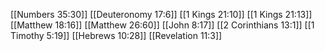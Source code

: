 [[Numbers 35:30]]
[[Deuteronomy 17:6]]
[[1 Kings 21:10]]
[[1 Kings 21:13]]
[[Matthew 18:16]]
[[Matthew 26:60]]
[[John 8:17]]
[[2 Corinthians 13:1]]
[[1 Timothy 5:19]]
[[Hebrews 10:28]]
[[Revelation 11:3]]

